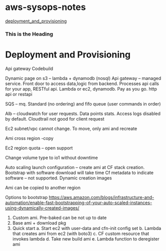 # aws-sysops-notes
[deployment_and_provisioning](#deployment_and_provisioning)

### <a name="tith"></a>This is the Heading



<a name="deployment_and_provisioning">Deployment and Provisioning</a>
==

Api gateway
Codebuild 

Dynamic page on s3 – lambda + dynamodb (nosql)
Api gateway – managed service. Front door to access data,logic from backend. Processes api calls for your app, RESTful api. Lambda or ec2, dynamodb. Pay as you go. http api or restapi

SQS – mq. Standard (no ordering) and fifo queue (user commands in order)

Alb – cloudwatch for user requests. Data points stats. Access logs disabled by default. Cloudtrail not good for client request

Ec2 subnet/vpc cannot change. To move, only ami and recreate

Ami cross region -copy 

Ec2 region quota – open support

Change volume type to io1 without downtime

Auto scaling launch configuration – create ami at CF stack creation.
Bootstrap with software download will take time
Cf metadata to indicate software – not supported. Dynamic creation images

Ami can be copied to another region

Options to bootstrap
https://aws.amazon.com/blogs/infrastructure-and-automation/enable-fast-bootstrapping-of-your-auto-scaled-instances-using-dynamically-created-images/

1)	Custom ami. Pre-baked can be not up to date
2)	Base ami + download pkg
3)	Quick start
a.	Start ec2 with user-data and cfn-init config set
b.	Lambda that creates ami from ec2 (with boto3)
c.	CF custom resource that invokes lambda
d.	Take new build ami
e.	Lambda function to deregister ami

